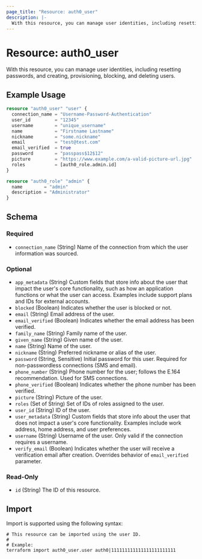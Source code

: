 ```yaml
---
page_title: "Resource: auth0_user"
description: |-
  With this resource, you can manage user identities, including resetting passwords, and creating, provisioning, blocking, and deleting users.
---
```


# Resource: auth0_user

With this resource, you can manage user identities, including resetting passwords, and creating, provisioning, blocking, and deleting users.

## Example Usage

```terraform
resource "auth0_user" "user" {
  connection_name = "Username-Password-Authentication"
  user_id         = "12345"
  username        = "unique_username"
  name            = "Firstname Lastname"
  nickname        = "some.nickname"
  email           = "test@test.com"
  email_verified  = true
  password        = "passpass$12$12"
  picture         = "https://www.example.com/a-valid-picture-url.jpg"
  roles           = [auth0_role.admin.id]
}

resource "auth0_role" "admin" {
  name        = "admin"
  description = "Administrator"
}
```

<!-- schema generated by tfplugindocs -->
## Schema

### Required

- `connection_name` (String) Name of the connection from which the user information was sourced.

### Optional

- `app_metadata` (String) Custom fields that store info about the user that impact the user's core functionality, such as how an application functions or what the user can access. Examples include support plans and IDs for external accounts.
- `blocked` (Boolean) Indicates whether the user is blocked or not.
- `email` (String) Email address of the user.
- `email_verified` (Boolean) Indicates whether the email address has been verified.
- `family_name` (String) Family name of the user.
- `given_name` (String) Given name of the user.
- `name` (String) Name of the user.
- `nickname` (String) Preferred nickname or alias of the user.
- `password` (String, Sensitive) Initial password for this user. Required for non-passwordless connections (SMS and email).
- `phone_number` (String) Phone number for the user; follows the E.164 recommendation. Used for SMS connections.
- `phone_verified` (Boolean) Indicates whether the phone number has been verified.
- `picture` (String) Picture of the user.
- `roles` (Set of String) Set of IDs of roles assigned to the user.
- `user_id` (String) ID of the user.
- `user_metadata` (String) Custom fields that store info about the user that does not impact a user's core functionality. Examples include work address, home address, and user preferences.
- `username` (String) Username of the user. Only valid if the connection requires a username.
- `verify_email` (Boolean) Indicates whether the user will receive a verification email after creation. Overrides behavior of `email_verified` parameter.

### Read-Only

- `id` (String) The ID of this resource.

## Import

Import is supported using the following syntax:

```shell
# This resource can be imported using the user ID.
#
# Example:
terraform import auth0_user.user auth0|111111111111111111111111
```
